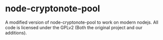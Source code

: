 node-cryptonote-pool
====================

A modified version of node-cryptonote-pool to work on modern nodejs.
All code is licensed under the GPLv2 (Both the original project and our additions).
